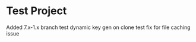 Test Project
=========

Added 7.x-1.x branch
test dynamic key gen on clone
test fix for file caching issue
